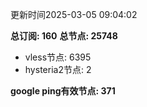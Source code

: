 更新时间2025-03-05 09:04:02

**总订阅: 160**
**总节点: 25748**
- vless节点: 6395
- hysteria2节点: 2

**google ping有效节点: 371**
